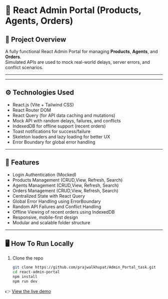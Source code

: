 # 🛒 React Admin Portal (Products, Agents, Orders)

## 📌 Project Overview
A fully functional React Admin Portal for managing **Products**, **Agents**, and **Orders**.  
Simulated APIs are used to mock real-world delays, server errors, and conflict scenarios.

---

---

## ⚙️ Technologies Used
- React.js (Vite + Tailwind CSS)
- React Router DOM
- React Query (for API data caching and mutations)
- Mock API with random delays, failures, and conflicts
- IndexedDB for offline support (recent orders)
- Toast notifications for success/failure
- Skeleton loaders and lazy loading for better UX
- Error Boundary for global error handling

---

## 🔗 Features
- Login Authentication (Mocked)
- Products Management (CRUD,View, Refresh, Search)
- Agents Management (CRUD,View, Refresh, Search)
- Orders Management (CRUD,View, Refresh, Search)
- Centralized State with React Query
- Global Error Handling using ErrorBoundary
- Random API Failures and Conflict Handling
- Offline Viewing of recent orders using IndexedDB
- Responsive, mobile-first design
- Modular and scalable folder structure

---

## 🖥️ How To Run Locally

1. Clone the repo
   ```bash
   git clone https://github.com/prajwalkhupat/Admin_Portal_task.git
   cd react-admin-portal
   npm install
   npm run dev

👉 [View the live demo](https://prajwaladminportal.netlify.app/)

